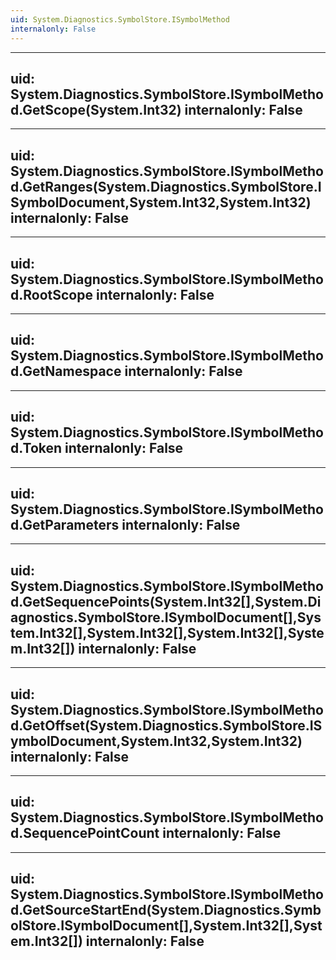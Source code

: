 ```yaml
---
uid: System.Diagnostics.SymbolStore.ISymbolMethod
internalonly: False
---
```


---
uid: System.Diagnostics.SymbolStore.ISymbolMethod.GetScope(System.Int32)
internalonly: False
---

---
uid: System.Diagnostics.SymbolStore.ISymbolMethod.GetRanges(System.Diagnostics.SymbolStore.ISymbolDocument,System.Int32,System.Int32)
internalonly: False
---

---
uid: System.Diagnostics.SymbolStore.ISymbolMethod.RootScope
internalonly: False
---

---
uid: System.Diagnostics.SymbolStore.ISymbolMethod.GetNamespace
internalonly: False
---

---
uid: System.Diagnostics.SymbolStore.ISymbolMethod.Token
internalonly: False
---

---
uid: System.Diagnostics.SymbolStore.ISymbolMethod.GetParameters
internalonly: False
---

---
uid: System.Diagnostics.SymbolStore.ISymbolMethod.GetSequencePoints(System.Int32[],System.Diagnostics.SymbolStore.ISymbolDocument[],System.Int32[],System.Int32[],System.Int32[],System.Int32[])
internalonly: False
---

---
uid: System.Diagnostics.SymbolStore.ISymbolMethod.GetOffset(System.Diagnostics.SymbolStore.ISymbolDocument,System.Int32,System.Int32)
internalonly: False
---

---
uid: System.Diagnostics.SymbolStore.ISymbolMethod.SequencePointCount
internalonly: False
---

---
uid: System.Diagnostics.SymbolStore.ISymbolMethod.GetSourceStartEnd(System.Diagnostics.SymbolStore.ISymbolDocument[],System.Int32[],System.Int32[])
internalonly: False
---
